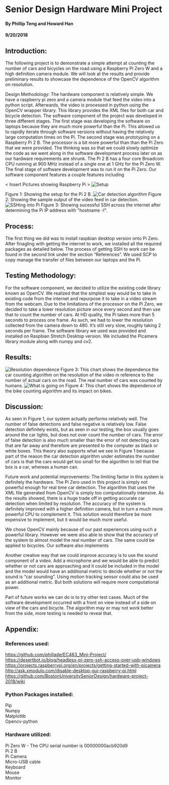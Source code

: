 # Senior Design Hardware Mini Project
#### By Phillip Teng and Howard Han
#### 9/20/2018

## Introduction: 
The following project is to demonstrate a simple attempt at counting the number of cars and bicycles on the road using a Raspberry Pi Zero W and a high definition camera module. We will look at the results and provide preliminary results to showcase the dependence of the OpenCV algorithm on resolution. 

Design Methodology:
	The hardware component is relatively simple. We have a raspberry pi zero and a camera module that feed the video into a python script. Afterwards, the video is processed in python using the OpenCV wrapper library. This library provides the XML files for both car and bicycle detection.
	The software component of the project was developed in three different stages. The first stage was developing the software on laptops because they are much more powerful than the Pi. This allowed us to rapidly iterate through software versions without having the relatively large computation times on the Pi. The second stage was prototyping on a Raspberry Pi 2 B. The processor is a bit more powerful than than the Pi Zero that we were provided. The thinking was so that we could slowly optimize the code as we went along in the software development process later on as our hardware requirements are shrunk. The Pi 2 B has a four core Broadcom CPU running at 900 MHz instead of a single one at 1 GHz for the Pi Zero W. The final stage of software development was to run it on the Pi Zero.
	Our software component features a couple features including 

< Insert Pictures showing Raspberry Pi >
![Setup](https://i.imgur.com/ve2Jf4d.jpg)

Figure 1: Showing the setup for the Pi 2 B.
![Car detection algorithm](https://i.imgur.com/aF1naWq.png)
Figure 2: Showing the sample output of the video feed in car detection.
![SSHing into Pi](https://i.imgur.com/wfaSH5f.png)
Figure 3: Showing sucessful SSH across the internet after determining the Pi IP address with "hostname -I".

## Process:
The first thing we did was to install raspbian desktop version onto Pi Zero. After finagling with getting the internet to work, we installed all the required packages as detailed below. The process of getting SSH to work can be found in the second link under the section “References”. We used SCP to copy manage the transfer of files between our laptops and the Pi.

## Testing Methodology:
For the software component, we decided to utilize the existing code library known as OpenCV. We realized that the simplest way would be to take in existing code from the internet and repurpose it to take in a video stream from the webcam. Due to the limitations of the processor on the Pi Zero, we decided to take a lower resolution picture once every second and then use that to count the number of cars. At HD quality, the Pi takes more than 5 seconds to process one frame. As such, we had to lower the resolution collected from the camera down to 480. It’s still very slow, roughly taking 2 seconds per frame.
The software library we used was provided and installed on Raspbian Stretch Desktop version. We included the Picamera library module along with numpy and cv2. 

## Results:
![Resolution dependence](https://i.imgur.com/tlrTZAO.png)
Figure 3: This chart shows the dependence the car counting algorithm on the resolution of the video in reference to the number of actual cars on the road. The real number of cars was counted by humans.
![What is going on]()
Figure 4: This chart shows the dependence of the bike counting algorithm and its impact on bikes.

## Discussion:

As seen in Figure 1, our system actually performs relatively well. The number of false detections and false negative is relatively low. False detection definitely exists, but as seen in our testing, the box usually goes around the car lights, but does not over count the number of cars. The error of false detection is also much smaller than the error of not detecting cars that are far away and therefore are presented to the computer as black or white boxes. This theory also supports what we see in Figure 1 because part of the reason the car detection algorithm under estimates the number of cars is that the cars would get too small for the algorithm to tell that the box is a car, whereas a human can.


Future work and potential improvements:
	The limiting factor in this system is definitely the hardware. The Pi Zero used in this project is simply not powerful enough for real time car detection. The algorithm that uses the XML file generated from OpenCV is simply too computationally intensive. As the results showed, there is a huge trade off in getting accurate car detection when limited by resolution. The accuracy of the system is definitely improved with a higher definition camera, but in turn a much more powerful CPU to complement it. This solution would therefore be more expensive to implement, but it would be much more useful.

We chose OpenCV mainly because of our past experiences using such a powerful library. However we were also able to show that the accuracy of the system to almost model the real number of cars. The same could be applied to bicycles. Our software also implements 

Another creative way that we could improve accuracy is to use the sound component of a video. Add a microphone and we would be able to predict whether or not cars are approaching and it could be included in the model and the model would have an additional metric to decide whether or not the sound is “car sounding”. Using motion tracking sensor could also be used as an additional metric. But both solutions will require more computational power.

Part of future works we can do is to try other test cases. Much of the software development occurred with a front on view instead of a side on view of the cars and bicycle. The algorithm may or may not work better from the side, more testing is needed to reveal that.


## Appendix:

### References used:
https://github.com/phillade/EC463_Mini-Project/
https://desertbot.io/blog/headless-pi-zero-ssh-access-over-usb-windows
https://projects.raspberrypi.org/en/projects/getting-started-with-picamera
http://ask.xmodulo.com/disable-desktop-gui-raspberry-pi.html
https://github.com/BostonUniversitySeniorDesign/hardware-project-2018/wiki


### Python Packages installed:
Pip <br/>
Numpy <br/>
Matplotlib <br/>
Opencv-python <br/>

### Hardware utilized:
Pi Zero W - The CPU serial number is 00000000acb920d9 <br/>
Pi 2 B <br/>
Pi Camera <br/>
Micro-USB cable <br/>
Keyboard <br/>
Mouse <br/>
Monitor <br/>


